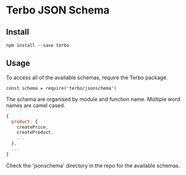 # Terbo JSON Schema

## Install

`npm install --save terbo`

## Usage

To access all of the available schemas, require the Terbo package.

`const schema = require('terbo/jsonschema')`

The schema are organised by module and function name. Multiple word names are
camel cased.

```javascript
{
  product: {
    createPrice,
    createProduct,
    ...
  },
  ...
}
```

Check the 'jsonschema' directory in the repo for the available schemas.
